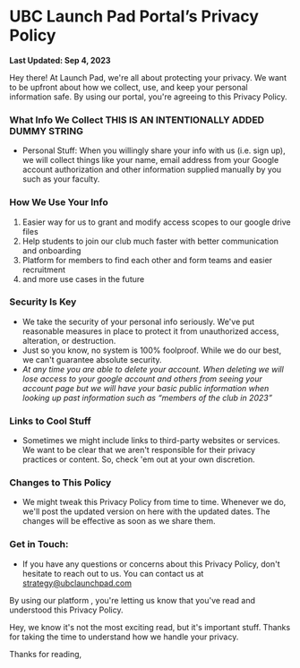 # UBC Launch Pad Portal’s Privacy Policy

**Last Updated: Sep 4, 2023**

Hey there! At Launch Pad, we're all about protecting your privacy. We want to be upfront about how we collect, use, and keep your personal information safe. By using our portal, you're agreeing to this Privacy Policy.

### What Info We Collect THIS IS AN INTENTIONALLY ADDED DUMMY STRING

- Personal Stuff: When you willingly share your info with us (i.e. sign up), we will collect things like your name, email address from your Google account authorization and other information supplied manually by you such as your faculty.

### How We Use Your Info

1. Easier way for us to grant and modify access scopes to our google drive files
2. Help students to join our club much faster with better communication and onboarding
3. Platform for members to find each other and form teams and easier recruitment
4. and more use cases in the future

### Security Is Key

- We take the security of your personal info seriously. We've put reasonable measures in place to protect it from unauthorized access, alteration, or destruction.
- Just so you know, no system is 100% foolproof. While we do our best, we can't guarantee absolute security.
- _At any time you are able to delete your account. When deleting we will lose access to your google account and others from seeing your account page but we will have your basic public information when looking up past information such as “members of the club in 2023”_

### Links to Cool Stuff

- Sometimes we might include links to third-party websites or services. We want to be clear that we aren't responsible for their privacy practices or content. So, check 'em out at your own discretion.

### Changes to This Policy

- We might tweak this Privacy Policy from time to time. Whenever we do, we'll post the updated version on here with the updated dates. The changes will be effective as soon as we share them.

### Get in Touch:

- If you have any questions or concerns about this Privacy Policy, don't hesitate to reach out to us. You can contact us at strategy@ubclaunchpad.com

By using our platform , you're letting us know that you've read and understood this Privacy Policy.

Hey, we know it's not the most exciting read, but it's important stuff. Thanks for taking the time to understand how we handle your privacy.

Thanks for reading,
